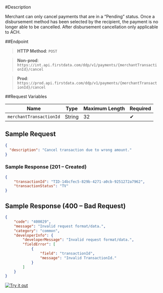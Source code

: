 #Description

Merchant can only cancel payments that are in a “Pending” status. Once a disbursement method has been selected by the recipient, the payment is no longer able to be cancelled. After disbursement cancellation only applicable to ACH.

##Endpoint

<!-- theme: success -->
>**HTTP Method**: `POST`

>**Non-prod**: `https://int.api.firstdata.com/ddp/v1/payments/{merchantTransactionId}/cancel`

>**Prod**: `https://prod.api.firstdata.com/ddp/v1/payments/{merchantTransactionId}/cancel`


##Request Variables

| Name 					| 	Type 	| Maximum Length | Required  |
| --------------------- | -------	| ---------------| --------	 | 
| `merchantTransactionId` |  	String	| 32		 |	&#10004; | 

## Sample Request

```json
{
  "description": "Cancel transaction due to wrong amount."
}
```

### Sample Response (201 – Created)

```json
{
    "transactionId": "TID-14bcfec5-829b-4271-a0cb-9251272a7962",
    "transactionStatus": "TV"
}
```

## Sample Response (400 – Bad Request)
```json
{
    "code": "400029",
    "message": "Invalid request format/data.",
    "category": "common",
    "developerInfo": {
        "developerMessage": "Invalid request format/data.",
        "fieldError": [
            {
                "field": "transactionId",
                "message": "Invalid TransactionId."
            }
        ]
    }
}
```

[![Try it out](../../../../assets/images/button.png)](../api/?type=post&path=/ddp/v1/payments/{id}/cancel)